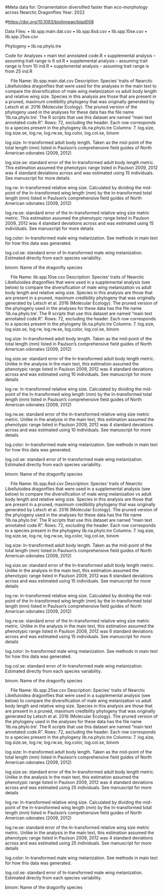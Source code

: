 #Meta data for: Ornamentation diversified faster than eco-morphology across Nearctic Dragonflies
Year: 2022

#https://doi.org/10.1093/biolinnean/blad008


Data Files: 
•	lib.spp.main.dat.csv
•	lib.spp.6sd.csv
•	lib.spp.10se.csv
•	lib.spp.25se.csv


Phylogeny
•	lib.na.phylo.tre


Code for Analyses
•	main text annotated code.R
•	supplemental analysis – assuming trait range is 6 sd.R
•	supplemental analysis – assuming trait range is from 10 ind.R
•	supplemental analysis – assuming trait range is from 25 ind.R

 
File Name: lib.spp.main.dat.csv
Description: Species’ traits of Nearctic Libelluloidea dragonflies that were used for the analyses in the main text to compare the diversification of male wing melanization vs adult body length and relative wing size. Species in this analysis are those that are present in a pruned, maximum credibility phylogeny that was originally generated by Letsch et al. 2016 (Molecular Ecology). The pruned version of the phylogeny used in the analyses for these data has the file name ‘lib.na.phylo.tre’. The R scripts that use this dataset are named “main text annotated code.R”. 
Rows: 72, excluding the header. Each row corresponds to a species present in the phylogeny lib.na.phylo.tre
Columns: 7. log.size, log.size.se, log.rw, log.rw.se, log.color, log.col.se, binom

log.size: ln-transformed adult body length. Taken as the mid-point of the total length (mm) listed in Paulson’s comprehensive field guides of North American odonates (2009, 2012) 

log.size.se: standard error of the ln-transformed adult body length metric. This estimation assumed the phenotypic range listed in Paulson 2009, 2012 was 4 standard deviations across and was estimated using 15 individuals. See manuscript for more details

log.rw: ln-transformed relative wing size. Calculated by dividing the mid-point of the ln-transformed wing length (mm) by the ln-transformed total length (mm) listed in Paulson’s comprehensive field guides of North American odonates (2009, 2012) 

log.rw.se: standard error of the ln-transformed relative wing size metric metric. This estimation assumed the phenotypic range listed in Paulson 2009, 2012 was 4 standard deviations across and was estimated using 15 individuals. See manuscript for more details

log.color: ln-transformed male wing melanization. See methods in main text for how this data was generated. 

log.col.se: standard error of ln-transformed male wing melanization. Estimated directly from each species variability. 

binom: Name of the dragonfly species




 
File Name: lib.spp.10se.csv
Description: Species’ traits of Nearctic Libelluloidea dragonflies that were used in a supplemental analysis (see below) to compare the diversification of male wing melanization vs adult body length and relative wing size. Species in this analysis are those that are present in a pruned, maximum credibility phylogeny that was originally generated by Letsch et al. 2016 (Molecular Ecology). The pruned version of the phylogeny used in the analyses for these data has the file name ‘lib.na.phylo.tre’. The R scripts that use this dataset are named “main text annotated code.R”. 
Rows: 72, excluding the header. Each row corresponds to a species present in the phylogeny lib.na.phylo.tre
Columns: 7. log.size, log.size.se, log.rw, log.rw.se, log.color, log.col.se, binom

log.size: ln-transformed adult body length. Taken as the mid-point of the total length (mm) listed in Paulson’s comprehensive field guides of North American odonates (2009, 2012) 

log.size.se: standard error of the ln-transformed adult body length metric. Unlike in the analysis in the main text, this estimation assumed the phenotypic range listed in Paulson 2009, 2012 was 4 standard deviations across and was estimated using 10 individuals. See manuscript for more details

log.rw: ln-transformed relative wing size. Calculated by dividing the mid-point of the ln-transformed wing length (mm) by the ln-transformed total length (mm) listed in Paulson’s comprehensive field guides of North American odonates (2009, 2012) 

log.rw.se: standard error of the ln-transformed relative wing size metric metric. Unlike in the analysis in the main text, this estimation assumed the phenotypic range listed in Paulson 2009, 2012 was 4 standard deviations across and was estimated using 10 individuals. See manuscript for more details

log.color: ln-transformed male wing melanization. See methods in main text for how this data was generated. 

log.col.se: standard error of ln-transformed male wing melanization. Estimated directly from each species variability. 

binom: Name of the dragonfly species


 
File Name: lib.spp.6sd.csv
Description: Species’ traits of Nearctic Libelluloidea dragonflies that were used in a supplemental analysis (see below) to compare the diversification of male wing melanization vs adult body length and relative wing size. Species in this analysis are those that are present in a pruned, maximum credibility phylogeny that was originally generated by Letsch et al. 2016 (Molecular Ecology). The pruned version of the phylogeny used in the analyses for these data has the file name ‘lib.na.phylo.tre’. The R scripts that use this dataset are named “main text annotated code.R”. 
Rows: 72, excluding the header. Each row corresponds to a species present in the phylogeny lib.na.phylo.tre
Columns: 7. log.size, log.size.se, log.rw, log.rw.se, log.color, log.col.se, binom

log.size: ln-transformed adult body length. Taken as the mid-point of the total length (mm) listed in Paulson’s comprehensive field guides of North American odonates (2009, 2012) 

log.size.se: standard error of the ln-transformed adult body length metric. Unlike in the analysis in the main text, this estimation assumed the phenotypic range listed in Paulson 2009, 2012 was 6 standard deviations across and was estimated using 15 individuals. See manuscript for more details

log.rw: ln-transformed relative wing size. Calculated by dividing the mid-point of the ln-transformed wing length (mm) by the ln-transformed total length (mm) listed in Paulson’s comprehensive field guides of North American odonates (2009, 2012) 

log.rw.se: standard error of the ln-transformed relative wing size metric metric. Unlike in the analysis in the main text, this estimation assumed the phenotypic range listed in Paulson 2009, 2012 was 6 standard deviations across and was estimated using 15 individuals. See manuscript for more details

log.color: ln-transformed male wing melanization. See methods in main text for how this data was generated. 

log.col.se: standard error of ln-transformed male wing melanization. Estimated directly from each species variability. 

binom: Name of the dragonfly species

 
File Name: lib.spp.25se.csv
Description: Species’ traits of Nearctic Libelluloidea dragonflies that were used in a supplemental analysis (see below) to compare the diversification of male wing melanization vs adult body length and relative wing size. Species in this analysis are those that are present in a pruned, maximum credibility phylogeny that was originally generated by Letsch et al. 2016 (Molecular Ecology). The pruned version of the phylogeny used in the analyses for these data has the file name ‘lib.na.phylo.tre’. The R scripts that use this dataset are named “main text annotated code.R”. 
Rows: 72, excluding the header. Each row corresponds to a species present in the phylogeny lib.na.phylo.tre
Columns: 7. log.size, log.size.se, log.rw, log.rw.se, log.color, log.col.se, binom

log.size: ln-transformed adult body length. Taken as the mid-point of the total length (mm) listed in Paulson’s comprehensive field guides of North American odonates (2009, 2012) 

log.size.se: standard error of the ln-transformed adult body length metric. Unlike in the analysis in the main text, this estimation assumed the phenotypic range listed in Paulson 2009, 2012 was 4 standard deviations across and was estimated using 25 individuals. See manuscript for more details

log.rw: ln-transformed relative wing size. Calculated by dividing the mid-point of the ln-transformed wing length (mm) by the ln-transformed total length (mm) listed in Paulson’s comprehensive field guides of North American odonates (2009, 2012) 

log.rw.se: standard error of the ln-transformed relative wing size metric metric. Unlike in the analysis in the main text, this estimation assumed the phenotypic range listed in Paulson 2009, 2012 was 4 standard deviations across and was estimated using 25 individuals. See manuscript for more details

log.color: ln-transformed male wing melanization. See methods in main text for how this data was generated. 

log.col.se: standard error of ln-transformed male wing melanization. Estimated directly from each species variability. 

binom: Name of the dragonfly species

